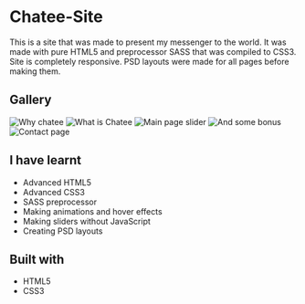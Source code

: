 # Chatee-Site
This is a site that was made to present my messenger to the world. It was made with pure HTML5 and preprocessor SASS that was compiled to CSS3. Site is completely responsive. PSD layouts were made for all pages before making them.

## Gallery
![Why chatee](https://user-images.githubusercontent.com/59961299/78453363-d858e600-7699-11ea-9d18-c99ca5e59278.png)
![What is Chatee](https://user-images.githubusercontent.com/59961299/78453361-d7c04f80-7699-11ea-84d0-55b94e403b5a.png)
![Main page slider](https://user-images.githubusercontent.com/59961299/78453360-d727b900-7699-11ea-9c61-7bcb85ff86aa.png)
![And some bonus](https://user-images.githubusercontent.com/59961299/78453365-d858e600-7699-11ea-80fe-9c5b72826238.png)
![Contact page](https://user-images.githubusercontent.com/59961299/78453357-d5f68c00-7699-11ea-9da7-c34d2f75fd93.png)
## I have learnt
* Advanced HTML5
* Advanced CSS3
* SASS preprocessor
* Making animations and hover effects
* Making sliders without JavaScript
* Creating PSD layouts
## Built with
* HTML5
* CSS3
